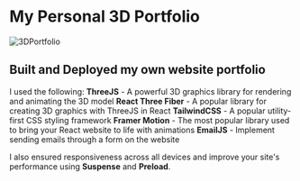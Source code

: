 # My Personal 3D Portfolio
![3DPortfolio](https://github.com/dannweeeee/MyPortfolio/assets/42776950/2f76edf1-09b1-4e3a-8adc-6bd187be252f)
## Built and Deployed my own website portfolio
I used the following:
**ThreeJS** - A powerful 3D graphics library for rendering and animating the 3D model
**React Three Fiber** - A popular library for creating 3D graphics with ThreeJS in React
**TailwindCSS** - A popular utility-first CSS styling framework
**Framer Motion** - The most popular library used to bring your React website to life with animations
**EmailJS** - Implement sending emails through a form on the website

I also ensured responsiveness across all devices and improve your site's performance using **Suspense** and **Preload**.
